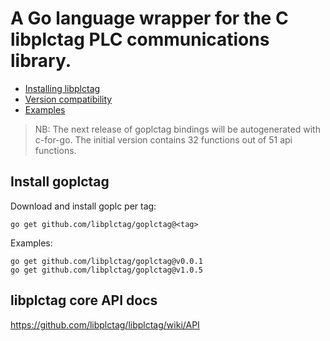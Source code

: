 # A Go language wrapper for the C libplctag PLC communications library.

- [Installing libplctag](docs/installing-libplctag.md)
- [Version compatibility](docs/version-compatibility.md)
- [Examples](examples/README.md)

> NB: The next release of goplctag bindings will be autogenerated with c-for-go. The initial version contains 32 functions out of 51 api functions.

## Install goplctag

Download and install goplc per tag:

```
go get github.com/libplctag/goplctag@<tag>
```

Examples:

```
go get github.com/libplctag/goplctag@v0.0.1
go get github.com/libplctag/goplctag@v1.0.5
```

## libplctag core API docs

https://github.com/libplctag/libplctag/wiki/API
